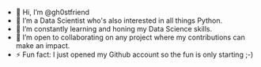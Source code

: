 - 👋 Hi, I’m @gh0stfriend
- 👀 I’m a Data Scientist who's also interested in all things Python.
- 🌱 I’m constantly learning and honing my Data Science skills.
- 💞️ I’m open to collaborating on any project where my contributions can make an impact.
- ⚡ Fun fact: I just opened my Github account so the fun is only starting ;-)

<!---
gh0stfriend/gh0stfriend is a ✨ special ✨ repository because its `README.md` (this file) appears on your GitHub profile.
You can click the Preview link to take a look at your changes.
--->
